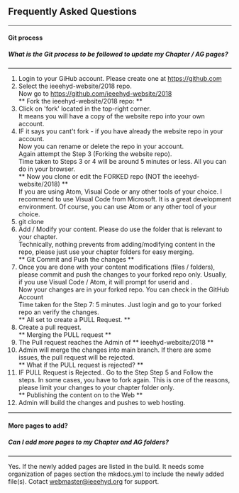 ## Frequently Asked Questions
---  

#### Git process
##### What is the Git process to be followed to update my Chapter / AG pages? 
---

1. Login to your GiHub account. Please create one at https://github.com  
2. Select the ieeehyd-website/2018 repo.  
Now go to https://github.com/ieeehyd-website/2018  
** Fork the ieeehyd-website/2018 repo: **  
3. Click on 'fork' located in the top-right corner.  
It means you will have a copy of the website repo into your own account.  
4. IF it says you cant't fork - if you have already the website repo in your account.  
Now you can rename or delete the repo in your account.  
Again attempt the Step 3 (Forking the website repo).  
Time taken to Steps 3 or 4 will be around 5 minutes or less. All you can do in your browser.  
** Now you clone or edit the FORKED repo (NOT the ieeehyd-website/2018) **  
If you are using Atom, Visual Code or any other tools of your choice.
I recommend to use Visual Code from Microsoft. It is a great development environment. 
Of course, you can use Atom or any other tool of your choice.
5. git clone <your forked repo>  
6. Add / Modify your content. Please do use the folder that is relevant to your chapter.  
Technically, nothing prevents from adding/modifying content in the repo, please just use your chapter folders for easy merging.  
** Git Commit and Push the changes **  
7. Once you are done with your content modifications (files / folders), please commit and push the changes to your forked repo only. Usually, if you use Visual Code / Atom, it will prompt for userid <give your github account> and <password>.  
Now your changes are in your forked repo. You can check in the GitHub Account  
Time taken for the Step 7: 5 minutes. Just login and go to your forked repo an verify the changes.  
** All set to create a PULL Request. **    
8. Create a pull request.  
** Merging the PULL request **  
9. The Pull request reaches the Admin of ** ieeehyd-website/2018 **  
10. Admin will merge the changes into main branch. If there are some issues, the pull request will be rejected.  
** What if the PULL request is rejected?  **  
11. IF PULL Request is Rejected.. Go to the Step Step 5 and Follow the steps. In some cases, you have to fork again. This is one of the reasons, please limit your changes to your chapter folder only.  
** Publishing the content on to the Web **  
12. Admin will build the changes and pushes to web hosting.

---

#### More pages to add?
##### Can I add more pages to my Chapter and AG folders?
---

Yes. If the newly added pages are listed in the build. It needs some organization of pages section the mkdocs.yml to include the newly added file(s). Cotact webmaster@ieeehyd.org for support.

